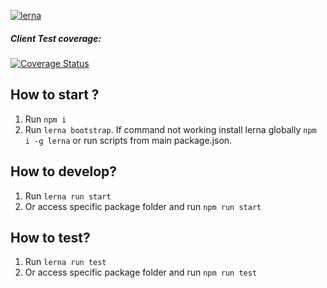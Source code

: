 [![lerna](https://img.shields.io/badge/maintained%20with-lerna-cc00ff.svg)](https://lerna.js.org/)


##### Client Test coverage: 
[![Coverage Status](https://coveralls.io/repos/github/Skarbona/eportal2020/badge.svg)](https://coveralls.io/github/Skarbona/eportal2020)


## How to start ?
1. Run `npm i`
2. Run `lerna bootstrap`. If command not working install lerna globally `npm i -g lerna` or run scripts from main package.json.

## How to develop?
1. Run `lerna run start`
2. Or access specific package folder and run `npm run start`

## How to test?
1. Run `lerna run test`
2. Or access specific package folder and run `npm run test`